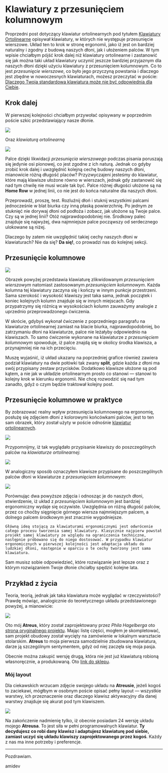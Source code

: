 # Klawiatury z przesunięciem kolumnowym

Proprzedni post dotyczący klawiatur ortolinearnych pod tytułem [Klawiatury Ortolinearne](https://github.com/amidevtech/blog/blob/main/pl/posts/6_klawiatury_ortolinearne/index.md) opisywał klawiatury, w których nie występuje przesunięcie wierszowe. Układ ten to krok w stronę ergonomii, jako iż jest on bardziej naturalny i zgodny z budową naszych dłoni, jak i ułożeniem palców. W tym wpisie chciałbym pójść krok dalej niż klawiatury ortolinearne i zastanowić się jak można taki układ klawiatury uczynić jeszcze bardziej przyjaznym dla naszych dłoni dzięki użyciu klawiatury z przesunięciem kolumnowym.
Co to jest _przesunięcie wierszowe_, co było jego przyczyną powstania i dlaczego jest zbędne w nowoczesnych klawiaturach, możesz przeczytać w poście: [Dlaczego Twoja standardowa klawiatura może nie być odpowiednia dla Ciebie](https://github.com/amidevtech/blog/blob/main/pl/posts/5_twoja_klawiatura_nie_jest_odpowiednia_dla_ciebie/index.md).

## Krok dalej
W pierwszej kolejności chciałbym przywołać opisywany w poprzednim poście szkic przedstawiający nasze dłonie.

![](./7_hand_fingers_blank.png)

Oraz _klawiaturą ortolinearną_

![](7_adox_my_layout.png)

Palce dzięki likwidacji _przesunięcia wierszowego_ podczas pisania poruszają się jedynie osi pionowej, co jest zgodne z ich naturą. Jednak co gdyby zrobić krok dalej i uwzględnić kolejną cechę budowy naszych dłoni, mianowicie różną długość placów? Przyzwyczajeni jesteśmy do klawiatur, które mają klawisze ułożone równo w wierszach, jednak gdy zastanowić się nad tym chwilę nie musi wcale tak być. Palce różnej długości ułożone są na **Home Row** w jednej linii, co nie jest do końca naturalne dla naszych dłoni.

Przeprowadź, proszę, test. Rozluźnij dłoń i stuknij wszystkimi palcami jednocześnie w blat biurka czy inną płaską powierzchnię. Po jednym ze stuknięć nie dorywaj dłoni od podłoża i zobacz, jak ułożone są Twoje palce. Czy są w jednej linii? Otóż najprawdopodobniej nie. Środkowy palec znajduje się najwyżej, dwa najmniejsze palce począwszy od serdecznego ulokowane są niżej.

Dlaczego by zatem nie uwzględnić takiej cechy naszych dłoni w klawiaturach? Nie da się? **Da się!**, co prowadzi nas do kolejnej sekcji.

## Przesunięcie kolumnowe

![](7_atreus_default_layout.png)

Obrazek powyżej przedstawia klawiaturę zlikwidowanym _przesunięciem wierszowym_ natomiast zastosowanym _przesunięciem kolumnowym_. Każda kolumna tej klawiatury zaczyna się i kończy w innym punkcje przestrzeni. Sama szerokość i wysokość klawiszy jest taka sama, jednak początek i koniec kolejnych kolumn znajduje się w innych miejscach. Gdy przypatrzymy się różnicą w wysokościach kolumn zauważymy analogie z uprzednio przeprowadzonego ćwiczenia. 

W skrócie, gdybyś wykonał ćwiczenie z poprzedniego paragrafu na klawiaturze ortolinearnej zamiast na blacie biurka, najprawdopodobniej, bo zatrzymaniu dłoni na klawiaturze, palce nie leżałyby odpowiednio na klawiszach. To samo ćwiczenie wykonane na klawiaturze z _przesunięciem kolumnowym_ spowoduje, iż palce znajdą się w okolicy środka klawisza, a przynajmniej nie na ich przecięciu. 

Muszę wyjaśnić, iż układ ukazany na poprzedniej grafice również zawiera podział klawiatury na dwie połówki tak zwany **split**, gdzie każda z dłoni ma swój przypisany zestaw przycisków. Dodatkowo klawisze ułożone są pod kątem, a nie jak w układzie ortolinearnym prosto co stanowi — stanowi to kolejny krok w kierunku ergonomii. Nie chcę rozwodzić się nad tym zanadto, gdyż o czym będzie traktował kolejny post.

## Przesunięcie kolumnowe w praktyce
By zobrazować realny wpływ przesunięcia kolumnowego na ergonomię, posłużę się zdjęciem dłoni z kolorowymi końcówkami palców, jest to ten sam obrazek, który został użyty w poście odnośnie [klawiatur ortolinearnych](https://github.com/amidevtech/blog/blob/main/pl/posts/6_klawiatury_ortolinearne/index.md). 

![](./7_hand_fingers.jpeg)

Przypomnijmy, iż tak wyglądało przypisanie klawiszy do poszczególnych palców na _klawiaturze ortolinearnej_:

![](./7_orto_finger_placement.jpeg)

W analogiczny sposób oznaczyłem klawisze przypisane do poszczególnych palców dłoni w klawiaturze z _przesunięciem kolumnowym_:

![](7_atreus_finger_placement.jpeg)

Porównując dwa powyższe zdjęcia i odnosząc je do naszych dłoni, stwierdzenie, iż układ z _przesunięciem kolumnowym_ jest bardziej ergonomiczny wydaje się oczywiste. Uwzględnia on różną długość palców, przez co choćby sięgnięcie górnego wiersza najmniejszym palcem, a dolnego palcem środkowym jest znacznie wygodniejsze. 

	Główną ideą stojącą za klawiaturami ergonomicznymi jest odwrócenie całego procesu tworzenia samej klawiatury. Klasycznie najpierw powstał projekt samej klawiatury ze względu na ograniczenia techniczne, następnie próbowano się do niego dostosować. W przypadku klawiatur ergonomicznych w pierwszej kolejności jest adaptacja układu do ludzkiej dłoni, następnie w oparciu o te cechy tworzony jest sama klawiatura. 

Sam musisz sobie odpowiedzieć, które rozwiązanie jest lepsze oraz z którym rozwiązaniem Twoje dłonie chciałby spędzić kolejne lata. 

## Przykład z życia
Teoria, teorią, jednak jak taka klawiatura może wyglądać w rzeczywistości? Prawdę mówiąc, analogicznie do teoretycznego układu przedstawionego powyżej, a mianowicie:

![](./7_my_atreus.jpeg)

Oto mój **Atreus**, który został zaprojektowany przez _Phila Hagelberga_ oto [strona oryginalnego projektu](https://github.com/technomancy/atreus). Mając listę części, mogłem je skompletować, sam projekt obudowy został wycięty na zamówienie w lokalnym warsztacie stolarskim. **Atreus** to moja pierwsza samodzielnie zbudowana klawiatura, darze ją szczególnym sentymentem, gdyż od niej zaczęła się moja pasja. 

Obecnie można zakupić wersję drugą, która nie jest już klawiaturą robioną własnoręcznie, a produkowaną. Oto [link do sklepu](https://shop.keyboard.io/products/keyboardio-atreus).


### Mój layout 
Dla ciekawskich wrzucam zdjęcie swojego układu na **Atreusie**, jeżeli kogoś to zaciekawi, mógłbym w osobnym poście opisać pełny layout — wszystkie warstwy, ich przeznaczenie oraz dlaczego klawisz aktywacyjny dla danej warstwy znajduje się akurat pod tym klawiszem. 


![](7_atreus_my_keymap.png)

Na zakończenie nadmienię tylko, iż obecnie posiadam 24 wersję układu mojego **Atreusa**. To jest siła w pełni programowalnych klawiatur. **Ty decydujesz co robi dany klawisz i adaptujesz klawiaturę pod siebie, zamiast uczyć się układu klawiszy zaprojektowanego przez kogoś**. Każdy z nas ma inne potrzeby i preferencje. 


---

Pozdrawiam.

amidev 
